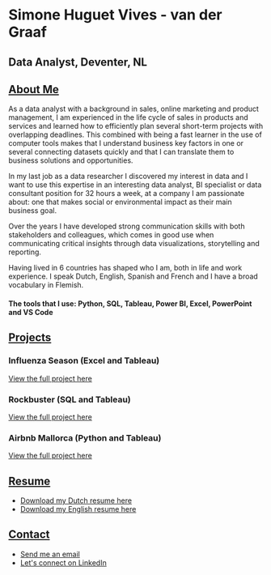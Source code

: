 # Simone Huguet Vives - van der Graaf
## Data Analyst, Deventer, NL

## <ins>About Me</ins>
As a data analyst with a background in sales, online marketing and product management, I am experienced in the life cycle of sales in products and services and learned how to efficiently plan several short-term projects with overlapping deadlines. This combined with being a fast learner in the use of computer tools makes that I understand business key factors in one or several connecting datasets quickly and that I can translate them to business solutions and opportunities.

In my last job as a data researcher I discovered my interest in data and I want to use this expertise in an interesting data analyst, BI specialist or data consultant position for 32 hours a week, at a company I am passionate about: one that makes social or environmental impact as their main business goal. 

Over the years I have developed strong communication skills with both stakeholders and colleagues, which comes in good use when communicating critical insights through data visualizations, storytelling and reporting. 

Having lived in 6 countries has shaped who I am, both in life and work experience. I speak Dutch, English, Spanish and French and I have a broad vocabulary in Flemish.

#### The tools that I use: Python, SQL, Tableau, Power BI, Excel, PowerPoint and VS Code

## <ins>Projects</ins>
### Influenza Season (Excel and Tableau)
[View the full project here](/Projects/Influenza-Season-Project.pdf)

### Rockbuster (SQL and Tableau)
[View the full project here](/Projects/Rockbuster-Project.pdf)

### Airbnb Mallorca (Python and Tableau)
[View the full project here](/Projects/Airbnb-Mallorca-Project.pdf)

## <ins>Resume</ins>
- [Download my Dutch resume here](/Assets/Resume-NL.pdf)
- [Download my English resume here](/Assets/Resume.pdf)

## <ins>Contact</ins>
- [Send me an email](mailto:simone.data.analytics@gmail.com)
- [Let's connect on LinkedIn](https://www.linkedin.com/in/simone-van-der-graaf)

